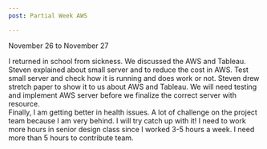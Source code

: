 ```yaml
---
post: Partial Week AWS

---
```


November 26 to November 27

I returned in school from sickness. We discussed the AWS and Tableau. Steven explained about small server and to reduce the cost in AWS. Test small server and check how it is running and does work or not. Steven drew stretch paper to show it to us about AWS and Tableau. We will need testing and implement AWS server before we finalize the correct server with resource.  
Finally, I am getting better in health issues. A lot of challenge on the project team because I am very behind. I will try catch up with it! I need to work more hours in senior design class since I worked 3-5 hours a week. I need more than 5 hours to contribute team.
